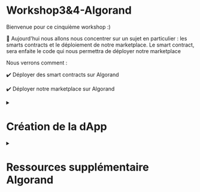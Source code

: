 # Workshop3&4-Algorand
Bienvenue pour ce cinquième workshop :)

🧵 Aujourd'hui nous allons nous concentrer sur un sujet en particulier : les smarts contracts et le déploiement de notre marketplace. Le smart contract, sera enfaite le code qui nous permettra de déployer notre marketplace 

Nous verrons comment : 

✔️ Déployer des smart contracts sur Algorand 

✔️ Déployer notre marketplace sur Algorand 


<details>
  <summary>
  <h1>  Création de la dApp  </h1>
  </summary>
  
1. Création d'un nouveau dossier sur votre ordinateur : 
indication -> ls/mkdir/cd depuis votre terminal 

2. Vous pouvez clôner l'intégralité du répertoire dans votre nouveau document 
  ~~~
  git clone https://github.com/herdaoFrance/Workshop3-4-Algorand.git
  ~~~

3. Dans ce même workspace VSCode, ouvrez le dossier sandbox précedement utilisé (dans les workshop précédent) . 

4. Copiez le chemin du fichier "marketplace_approval" ainsi que le fichier "marketplace_clear"
Dans votre terminal (sandbox), écrivez ces lignes de code : 
  ~~~
  .\sandbox copyTo "chemin_vers_marketplace_approval" 
  .\sandbox copyTo "chemin_vers_marketplace_clear" 
  ~~~
  
5. Création d'un compte Algorand et d'un wallet sur Algorand : 
  Sur votre terminal, voici les commandes que vous pouvez saissir. Pensez à bien sauvegarder votre mot de passe. 
  ~~~
  ./sandbox goal enter 
  goal wallet new NOM DE VOTRE WALLET
  ~~~
  Votre wallet sera bien créer. Ensuite, vous pouvez créer un compte algorand via cette commande (ou réutiliser le compte précédément généré) 
  ~~~
  goal account new 
  ~~~
  
  Une fois cela créer, pensez à alimenter votre compte algorand de faucet, afin d'effectuer les transactions 
 6. La création de la marketplace :
  ~~~
./sandbox goal enter 
  ~~~
  
  ~~~
goal app create --creator 'ICI L'ADRESS DE TON COMPTE" --approval-prog marketplace_approval.teal --clear-prog marketplace_clear.teal --note tutorial-marketplace:uv1 --global-byteslices 3 --global-ints 2 --local-byteslices 0 --local-ints 0 --app-arg str:TestName --app-arg str:TestImage --app-arg str:TestDescription --app-arg int:1000000
  ~~~
  

</details>


<details>
  <summary>
   <h1> Ressources supplémentaire Algorand </h1>
  </summary>
Nous avons finis de parcourir l'ecosysteme Algorand. Félicitation à toi si tu est arrivé jusqu'à là ! 🎆 
Je te laisse avec des ressources sur lequelles tu peux dig d'avantage sur l'écosystème Algorand 
  Github réunissant tous les projets sur Algorand (en englais) : https://github.com/aorumbayev/awesome-algorand#name-services

  
</details>
